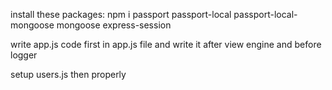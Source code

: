 install these packages:
npm i passport passport-local passport-local-mongoose mongoose
express-session

write app.js code first in app.js file and write it after view engine
and before logger

setup users.js then properly

